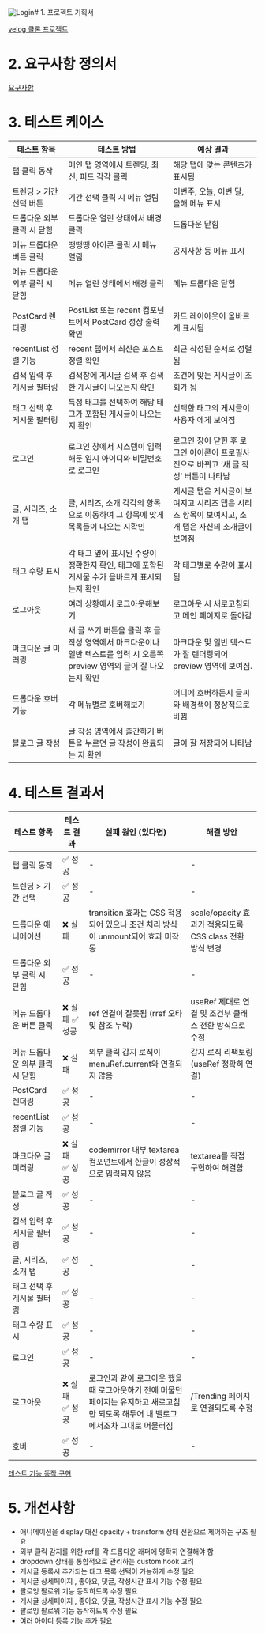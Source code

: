 ![Login](https://github.com/user-attachments/assets/ff8b85b2-421a-4706-8f6d-9a26d00de874)# 1. 프로젝트 기획서

[velog 클론 프로젝트](https://www.notion.so/velog-1d7efd70488480f5bc09d063a7d32419?pvs=21)

# 2. 요구사항 정의서

[요구사항](https://www.notion.so/1d7efd704884801b810ae1255af98c32?pvs=21)

# 3. 테스트 케이스

| **테스트 항목**                 | **테스트 방법**                                                                                                           | **예상 결과**                                                                                      |
| ------------------------------- | ------------------------------------------------------------------------------------------------------------------------- | -------------------------------------------------------------------------------------------------- |
| 탭 클릭 동작                    | 메인 탭 영역에서 트렌딩, 최신, 피드 각각 클릭                                                                             | 해당 탭에 맞는 콘텐츠가 표시됨                                                                     |
| 트렌딩 > 기간 선택 버튼         | 기간 선택 클릭 시 메뉴 열림                                                                                               | 이번주, 오늘, 이번 달, 올해 메뉴 표시                                                              |
| 드롭다운 외부 클릭 시 닫힘      | 드롭다운 열린 상태에서 배경 클릭                                                                                          | 드롭다운 닫힘                                                                                      |
| 메뉴 드롭다운 버튼 클릭         | 땡땡땡 아이콘 클릭 시 메뉴 열림                                                                                           | 공지사항 등 메뉴 표시                                                                              |
| 메뉴 드롭다운 외부 클릭 시 닫힘 | 메뉴 열린 상태에서 배경 클릭                                                                                              | 메뉴 드롭다운 닫힘                                                                                 |
| PostCard 렌더링                 | PostList 또는 recent 컴포넌트에서 PostCard 정상 출력 확인                                                                 | 카드 레이아웃이 올바르게 표시됨                                                                    |
| recentList 정렬 기능            | recent 탭에서 최신순 포스트 정렬 확인                                                                                     | 최근 작성된 순서로 정렬됨                                                                          |
| 검색 입력 후 게시글 필터링      | 검색창에 게시글 검색 후 검색한 게시글이 나오는지 확인                                                                     | 조건에 맞는 게시글이 조회가 됨                                                                     |
| 태그 선택 후 게시물 필터링      | 특정 태그를 선택하여 해당 태그가 포함된 게시글이 나오는지 확인                                                            | 선택한 태그의 게시글이 사용자 에게 보여짐                                                          |
| 로그인                          | 로그인 창에서 시스템이 입력해둔 임시 아이디와 비밀번호로 로그인                                                           | 로그인 창이 닫힌 후 로그인 아이콘이 프로필사진으로 바뀌고 ‘새 글 작성’ 버튼이 나타남               |
| 글, 시리즈, 소개 탭             | 글, 시리즈, 소개 각각의 항목으로 이동하여 그 항목에 맞게 목록들이 나오는 지확인                                           | 게시글 탭은 게시글이 보여지고 시리즈 탭은 시리즈 항목이 보여지고, 소개 탭은 자신의 소개글이 보여짐 |
| 태그 수량 표시                  | 각 태그 옆에 표시된 수량이 정확한지 확인, 태그에 포함된 게시물 수가 올바르게 표시되는지 확인                              | 각 태그별로 수량이 표시됨                                                                          |
| 로그아웃                        | 여러 상황에서 로그아웃해보기                                                                                              | 로그아웃 시 새로고침되고 메인 페이지로 돌아감                                                      |
| 마크다운 글 미러링              | 새 글 쓰기 버튼을 클릭 후 글 작성 영역에서 마크다운이나 일반 텍스트를 입력 시 오른쪽 preview 영역의 글이 잘 나오는지 확인 | 마크다운 및 일반 텍스트가 잘 렌더링되어 preview 영역에 보여짐.                                     |
| 드롭다운 호버기능               | 각 메뉴별로 호버해보기                                                                                                    | 어디에 호버하든지 글씨와 배경색이 정상적으로 바뀜                                                  |
| 블로그 글 작성                  | 글 작성 영역에서 출간하기 버튼을 누르면 글 작성이 완료되는 지 확인                                                        | 글이 잘 저장되어 나타남                                                                            |

# 4. 테스트 결과서

| **테스트 항목**                 | **테스트 결과** | **실패 원인 (있다면)**                                                                                                               | **해결 방안**                                            |
| ------------------------------- | --------------- | ------------------------------------------------------------------------------------------------------------------------------------ | -------------------------------------------------------- |
| 탭 클릭 동작                    | ✅ 성공         | -                                                                                                                                    | -                                                        |
| 트렌딩 > 기간 선택              | ✅ 성공         | -                                                                                                                                    | -                                                        |
| 드롭다운 애니메이션             | ❌ 실패         | transition 효과는 CSS 적용되어 있으나 조건 처리 방식이 unmount되어 효과 미작동                                                       | scale/opacity 효과가 적용되도록 CSS class 전환 방식 변경 |
| 드롭다운 외부 클릭 시 닫힘      | ✅ 성공         | -                                                                                                                                    | -                                                        |
| 메뉴 드롭다운 버튼 클릭         | ❌ 실패 ✅ 성공 | ref 연결이 잘못됨 (rref 오타 및 참조 누락)                                                                                           | useRef 제대로 연결 및 조건부 클래스 전환 방식으로 수정   |
| 메뉴 드롭다운 외부 클릭 시 닫힘 | ❌ 실패         | 외부 클릭 감지 로직이 menuRef.current와 연결되지 않음                                                                                | 감지 로직 리팩토링 (useRef 정확히 연결)                  |
| PostCard 렌더링                 | ✅ 성공         | -                                                                                                                                    | -                                                        |
| recentList 정렬 기능            | ✅ 성공         | -                                                                                                                                    | -                                                        |
| 마크다운 글 미러링              | ❌ 실패 ✅ 성공 | codemirror 내부 textarea 컴포넌트에서 한글이 정상적으로 입력되지 않음                                                                | textarea를 직접 구현하여 해결함                          |
| 블로그 글 작성                  | ✅ 성공         | -                                                                                                                                    | -                                                        |
| 검색 입력 후 게시글 필터링      | ✅ 성공         | -                                                                                                                                    | -                                                        |
| 글, 시리즈, 소개 탭             | ✅ 성공         | -                                                                                                                                    | -                                                        |
| 태그 선택 후 게시물 필터링      | ✅ 성공         | -                                                                                                                                    | -                                                        |
| 태그 수량 표시                  | ✅ 성공         | -                                                                                                                                    | -                                                        |
| 로그인                          | ✅ 성공         | -                                                                                                                                    | -                                                        |
| 로그아웃                        | ❌ 실패 ✅ 성공 | 로그인과 같이 로그아웃 했을 때 로그아웃하기 전에 머물던 페이지는 유지하고 새로고침만 되도록 해두어 내 벨로그에서조차 그대로 머물러짐 | /Trending 페이지로 연결되도록 수정                       |
| 호버                            | ✅ 성공         | -                                                                                                                                    | -                                                        |

[테스트 기능 동작 구현](https://www.notion.so/1d7efd7048848026958ccf8bd71aaf02?pvs=21)

# 5. 개선사항

- 애니메이션을 display 대신 opacity + transform 상태 전환으로 제어하는 구조 필요
- 외부 클릭 감지를 위한 ref를 각 드롭다운 래퍼에 명확히 연결해야 함
- dropdown 상태를 통합적으로 관리하는 custom hook 고려
- 게시글 등록시 추가되는 태그 목록 선택이 가능하게 수정 필요
- 게시글 상세페이지 , 좋아요, 댓글,  작성시간 표시 기능 수정 필요
- 팔로잉 팔로워 기능 동작하도록 수정 필요
- 게시글 상세페이지 , 좋아요, 댓글,  작성시간 표시 기능 수정 필요
- 팔로잉 팔로워 기능 동작하도록 수정 필요
- 여러 아이디 등록 기능 추가 필요
